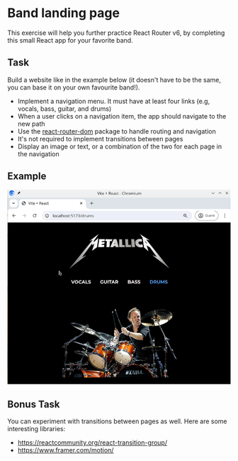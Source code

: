 # Band landing page

This exercise will help you further practice React Router v6, by completing this small React app for your favorite band.

## Task

Build a website like in the example below (it doesn't have to be the same, you can base it on your own favourite band!).

- Implement a navigation menu. It must have at least four links (e.g, vocals, bass, guitar, and drums)
- When a user clicks on a navigation item, the app should navigate to the new path
- Use the [react-router-dom](https://www.npmjs.com/package/react-router-dom) package to handle routing and navigation
- It's not required to implement transitions between pages
- Display an image or text, or a combination of the two for each page in the navigation

## Example

![Example](reference.gif)

## Bonus Task

You can experiment with transitions between pages as well. Here are some interesting libraries:

- https://reactcommunity.org/react-transition-group/
- https://www.framer.com/motion/
